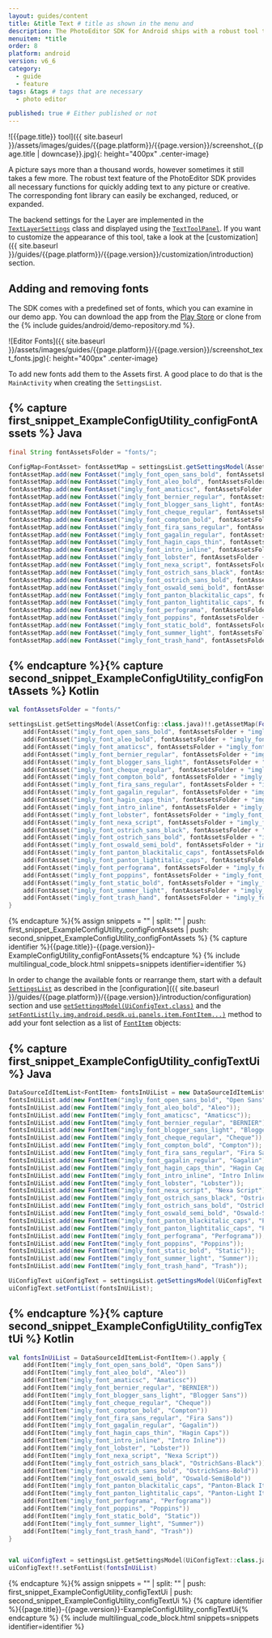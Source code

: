 ```yaml
---
layout: guides/content
title: &title Text # title as shown in the menu and 
description: The PhotoEditor SDK for Android ships with a robust tool that provides all necessary functions for quickly adding text. Learn how to add custom fonts.
menuitem: *title
order: 8
platform: android
version: v6_6
category: 
  - guide
  - feature
tags: &tags # tags that are necessary
  - photo editor 

published: true # Either published or not 
---
```


![{{page.title}} tool]({{ site.baseurl }}/assets/images/guides/{{page.platform}}/{{page.version}}/screenshot_{{page.title | downcase}}.jpg){: height="400px" .center-image}

A picture says more than a thousand words, however sometimes it still takes a few more. The robust text feature of the PhotoEditor SDK provides all necessary functions for quickly adding text to any picture or creative. The corresponding font library can easily be exchanged, reduced, or expanded.

The backend settings for the Layer are implemented in the [`TextLayerSettings`]({{site.baseurl}}/apidocs/{{page.platform}}/{{page.version}}/index.html?ly/img/android/pesdk/backend/model/state/layer/TextLayerSettings.html) class and displayed using the [`TextToolPanel`]({{site.baseurl}}/apidocs/{{page.platform}}/{{page.version}}/index.html?ly/img/android/pesdk/ui/panels/TextToolPanel.html). If you want to customize the appearance of this tool, take a look at the [customization]({{ site.baseurl }}/guides/{{page.platform}}/{{page.version}}/customization/introduction) section.

## Adding and removing fonts

The SDK comes with a predefined set of fonts, which you can examine in our demo app. You can download the app from the [Play Store](https://play.google.com/store/apps/details?id=com.photoeditorsdk.android.app) or clone from the {% include guides/android/demo-repository.md %}.

![Editor Fonts]({{ site.baseurl }}/assets/images/guides/{{page.platform}}/{{page.version}}/screenshot_text_fonts.jpg){: height="400px" .center-image}

To add new fonts add them to the Assets first. A good place to do that is the `MainActivity` when creating the `SettingsList`.

{% capture first_snippet_ExampleConfigUtility_configFontAssets %}
Java
---
``````java
final String fontAssetsFolder = "fonts/";

ConfigMap<FontAsset> fontAssetMap = settingsList.getSettingsModel(AssetConfig.class).getAssetMap(FontAsset.class);
fontAssetMap.add(new FontAsset("imgly_font_open_sans_bold", fontAssetsFolder + "imgly_font_open_sans_bold.ttf"));
fontAssetMap.add(new FontAsset("imgly_font_aleo_bold", fontAssetsFolder + "imgly_font_aleo_bold.otf"));
fontAssetMap.add(new FontAsset("imgly_font_amaticsc", fontAssetsFolder + "imgly_font_amaticsc.ttf"));
fontAssetMap.add(new FontAsset("imgly_font_bernier_regular", fontAssetsFolder + "imgly_font_bernier_regular.otf"));
fontAssetMap.add(new FontAsset("imgly_font_blogger_sans_light", fontAssetsFolder + "imgly_font_blogger_sans_light.otf"));
fontAssetMap.add(new FontAsset("imgly_font_cheque_regular", fontAssetsFolder + "imgly_font_cheque_regular.otf"));
fontAssetMap.add(new FontAsset("imgly_font_compton_bold", fontAssetsFolder + "imgly_font_compton_bold.otf"));
fontAssetMap.add(new FontAsset("imgly_font_fira_sans_regular", fontAssetsFolder + "imgly_font_fira_sans_regular.ttf"));
fontAssetMap.add(new FontAsset("imgly_font_gagalin_regular", fontAssetsFolder + "imgly_font_gagalin_regular.otf"));
fontAssetMap.add(new FontAsset("imgly_font_hagin_caps_thin", fontAssetsFolder + "imgly_font_hagin_caps_thin.otf"));
fontAssetMap.add(new FontAsset("imgly_font_intro_inline", fontAssetsFolder + "imgly_font_intro_inline.otf"));
fontAssetMap.add(new FontAsset("imgly_font_lobster", fontAssetsFolder + "imgly_font_lobster.otf"));
fontAssetMap.add(new FontAsset("imgly_font_nexa_script", fontAssetsFolder + "imgly_font_nexa_script.otf"));
fontAssetMap.add(new FontAsset("imgly_font_ostrich_sans_black", fontAssetsFolder + "imgly_font_ostrich_sans_black.otf"));
fontAssetMap.add(new FontAsset("imgly_font_ostrich_sans_bold", fontAssetsFolder + "imgly_font_ostrich_sans_bold.otf"));
fontAssetMap.add(new FontAsset("imgly_font_oswald_semi_bold", fontAssetsFolder + "imgly_font_oswald_semi_bold.ttf"));
fontAssetMap.add(new FontAsset("imgly_font_panton_blackitalic_caps", fontAssetsFolder + "imgly_font_panton_blackitalic_caps.otf"));
fontAssetMap.add(new FontAsset("imgly_font_panton_lightitalic_caps", fontAssetsFolder + "imgly_font_panton_lightitalic_caps.otf"));
fontAssetMap.add(new FontAsset("imgly_font_perfograma", fontAssetsFolder + "imgly_font_perfograma.otf"));
fontAssetMap.add(new FontAsset("imgly_font_poppins", fontAssetsFolder + "imgly_font_poppins.ttf"));
fontAssetMap.add(new FontAsset("imgly_font_static_bold", fontAssetsFolder + "imgly_font_static_bold.otf"));
fontAssetMap.add(new FontAsset("imgly_font_summer_light", fontAssetsFolder + "imgly_font_summer_light.otf"));
fontAssetMap.add(new FontAsset("imgly_font_trash_hand", fontAssetsFolder + "imgly_font_trash_hand.ttf"));
``````
{% endcapture %}{% capture second_snippet_ExampleConfigUtility_configFontAssets %}
Kotlin
---
``````kotlin
val fontAssetsFolder = "fonts/"

settingsList.getSettingsModel(AssetConfig::class.java)!!.getAssetMap(FontAsset::class.java).apply {
    add(FontAsset("imgly_font_open_sans_bold", fontAssetsFolder + "imgly_font_open_sans_bold.ttf"))
    add(FontAsset("imgly_font_aleo_bold", fontAssetsFolder + "imgly_font_aleo_bold.otf"))
    add(FontAsset("imgly_font_amaticsc", fontAssetsFolder + "imgly_font_amaticsc.ttf"))
    add(FontAsset("imgly_font_bernier_regular", fontAssetsFolder + "imgly_font_bernier_regular.otf"))
    add(FontAsset("imgly_font_blogger_sans_light", fontAssetsFolder + "imgly_font_blogger_sans_light.otf"))
    add(FontAsset("imgly_font_cheque_regular", fontAssetsFolder + "imgly_font_cheque_regular.otf"))
    add(FontAsset("imgly_font_compton_bold", fontAssetsFolder + "imgly_font_compton_bold.otf"))
    add(FontAsset("imgly_font_fira_sans_regular", fontAssetsFolder + "imgly_font_fira_sans_regular.ttf"))
    add(FontAsset("imgly_font_gagalin_regular", fontAssetsFolder + "imgly_font_gagalin_regular.otf"))
    add(FontAsset("imgly_font_hagin_caps_thin", fontAssetsFolder + "imgly_font_hagin_caps_thin.otf"))
    add(FontAsset("imgly_font_intro_inline", fontAssetsFolder + "imgly_font_intro_inline.otf"))
    add(FontAsset("imgly_font_lobster", fontAssetsFolder + "imgly_font_lobster.otf"))
    add(FontAsset("imgly_font_nexa_script", fontAssetsFolder + "imgly_font_nexa_script.otf"))
    add(FontAsset("imgly_font_ostrich_sans_black", fontAssetsFolder + "imgly_font_ostrich_sans_black.otf"))
    add(FontAsset("imgly_font_ostrich_sans_bold", fontAssetsFolder + "imgly_font_ostrich_sans_bold.otf"))
    add(FontAsset("imgly_font_oswald_semi_bold", fontAssetsFolder + "imgly_font_oswald_semi_bold.ttf"))
    add(FontAsset("imgly_font_panton_blackitalic_caps", fontAssetsFolder + "imgly_font_panton_blackitalic_caps.otf"))
    add(FontAsset("imgly_font_panton_lightitalic_caps", fontAssetsFolder + "imgly_font_panton_lightitalic_caps.otf"))
    add(FontAsset("imgly_font_perfograma", fontAssetsFolder + "imgly_font_perfograma.otf"))
    add(FontAsset("imgly_font_poppins", fontAssetsFolder + "imgly_font_poppins.ttf"))
    add(FontAsset("imgly_font_static_bold", fontAssetsFolder + "imgly_font_static_bold.otf"))
    add(FontAsset("imgly_font_summer_light", fontAssetsFolder + "imgly_font_summer_light.otf"))
    add(FontAsset("imgly_font_trash_hand", fontAssetsFolder + "imgly_font_trash_hand.ttf"))
}
``````
{% endcapture %}{% assign snippets = "" | split: "" | push: first_snippet_ExampleConfigUtility_configFontAssets | push: second_snippet_ExampleConfigUtility_configFontAssets %}
{% capture identifier %}{{page.title}}-{{page.version}}-ExampleConfigUtility_configFontAssets{% endcapture %}
{% include multilingual_code_block.html snippets=snippets identifier=identifier %}

In order to change the available fonts or rearrange them, start with a default [`SettingsList`]({{site.baseurl}}/apidocs/{{page.platform}}/{{page.version}}/index.html?ly/img/android/pesdk/backend/model/state/manager/SettingsList.html) as described in the [configuration]({{ site.baseurl }}/guides/{{page.platform}}/{{page.version}}/introduction/configuration) section and use [`getSettingsModel(UiConfigText.class)`]({{site.baseurl}}/apidocs/{{page.platform}}/{{page.version}}/index.html?ly/img/android/pesdk/ui/model/state/UiConfigText.html) and the [`setFontList(ly.img.android.pesdk.ui.panels.item.FontItem...)`]({{site.baseurl}}/apidocs/{{page.platform}}/{{page.version}}/index.html?ly/img/android/pesdk/ui/model/state/UiConfigText.html) method to add your font selection as a list of [`FontItem`]({{site.baseurl}}/apidocs/{{page.platform}}/{{page.version}}/index.html?ly/img/android/pesdk/ui/panels/item/FontItem.html) objects:

{% capture first_snippet_ExampleConfigUtility_configTextUi %}
Java
---
``````java
DataSourceIdItemList<FontItem> fontsInUiList = new DataSourceIdItemList<>();
fontsInUiList.add(new FontItem("imgly_font_open_sans_bold", "Open Sans"));
fontsInUiList.add(new FontItem("imgly_font_aleo_bold", "Aleo"));
fontsInUiList.add(new FontItem("imgly_font_amaticsc", "Amaticsc"));
fontsInUiList.add(new FontItem("imgly_font_bernier_regular", "BERNIER"));
fontsInUiList.add(new FontItem("imgly_font_blogger_sans_light", "Blogger Sans"));
fontsInUiList.add(new FontItem("imgly_font_cheque_regular", "Cheque"));
fontsInUiList.add(new FontItem("imgly_font_compton_bold", "Compton"));
fontsInUiList.add(new FontItem("imgly_font_fira_sans_regular", "Fira Sans"));
fontsInUiList.add(new FontItem("imgly_font_gagalin_regular", "Gagalin"));
fontsInUiList.add(new FontItem("imgly_font_hagin_caps_thin", "Hagin Caps"));
fontsInUiList.add(new FontItem("imgly_font_intro_inline", "Intro Inline"));
fontsInUiList.add(new FontItem("imgly_font_lobster", "Lobster"));
fontsInUiList.add(new FontItem("imgly_font_nexa_script", "Nexa Script"));
fontsInUiList.add(new FontItem("imgly_font_ostrich_sans_black", "OstrichSans-Black"));
fontsInUiList.add(new FontItem("imgly_font_ostrich_sans_bold", "OstrichSans-Bold"));
fontsInUiList.add(new FontItem("imgly_font_oswald_semi_bold", "Oswald-SemiBold"));
fontsInUiList.add(new FontItem("imgly_font_panton_blackitalic_caps", "Panton-Black Italic Caps"));
fontsInUiList.add(new FontItem("imgly_font_panton_lightitalic_caps", "Panton-Light Italic Caps"));
fontsInUiList.add(new FontItem("imgly_font_perfograma", "Perfograma"));
fontsInUiList.add(new FontItem("imgly_font_poppins", "Poppins"));
fontsInUiList.add(new FontItem("imgly_font_static_bold", "Static"));
fontsInUiList.add(new FontItem("imgly_font_summer_light", "Summer"));
fontsInUiList.add(new FontItem("imgly_font_trash_hand", "Trash"));

UiConfigText uiConfigText = settingsList.getSettingsModel(UiConfigText.class);
uiConfigText.setFontList(fontsInUiList);
``````
{% endcapture %}{% capture second_snippet_ExampleConfigUtility_configTextUi %}
Kotlin
---
``````kotlin
val fontsInUiList = DataSourceIdItemList<FontItem>().apply {
    add(FontItem("imgly_font_open_sans_bold", "Open Sans"))
    add(FontItem("imgly_font_aleo_bold", "Aleo"))
    add(FontItem("imgly_font_amaticsc", "Amaticsc"))
    add(FontItem("imgly_font_bernier_regular", "BERNIER"))
    add(FontItem("imgly_font_blogger_sans_light", "Blogger Sans"))
    add(FontItem("imgly_font_cheque_regular", "Cheque"))
    add(FontItem("imgly_font_compton_bold", "Compton"))
    add(FontItem("imgly_font_fira_sans_regular", "Fira Sans"))
    add(FontItem("imgly_font_gagalin_regular", "Gagalin"))
    add(FontItem("imgly_font_hagin_caps_thin", "Hagin Caps"))
    add(FontItem("imgly_font_intro_inline", "Intro Inline"))
    add(FontItem("imgly_font_lobster", "Lobster"))
    add(FontItem("imgly_font_nexa_script", "Nexa Script"))
    add(FontItem("imgly_font_ostrich_sans_black", "OstrichSans-Black"))
    add(FontItem("imgly_font_ostrich_sans_bold", "OstrichSans-Bold"))
    add(FontItem("imgly_font_oswald_semi_bold", "Oswald-SemiBold"))
    add(FontItem("imgly_font_panton_blackitalic_caps", "Panton-Black Italic Caps"))
    add(FontItem("imgly_font_panton_lightitalic_caps", "Panton-Light Italic Caps"))
    add(FontItem("imgly_font_perfograma", "Perfograma"))
    add(FontItem("imgly_font_poppins", "Poppins"))
    add(FontItem("imgly_font_static_bold", "Static"))
    add(FontItem("imgly_font_summer_light", "Summer"))
    add(FontItem("imgly_font_trash_hand", "Trash"))
}


val uiConfigText = settingsList.getSettingsModel(UiConfigText::class.java)
uiConfigText!!.setFontList(fontsInUiList)
``````
{% endcapture %}{% assign snippets = "" | split: "" | push: first_snippet_ExampleConfigUtility_configTextUi | push: second_snippet_ExampleConfigUtility_configTextUi %}
{% capture identifier %}{{page.title}}-{{page.version}}-ExampleConfigUtility_configTextUi{% endcapture %}
{% include multilingual_code_block.html snippets=snippets identifier=identifier %}

